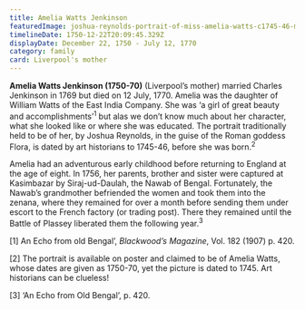 ```yaml
---
title: Amelia Watts Jenkinson
featuredImage: joshua-reynolds-portrait-of-miss-amelia-watts-c1745-46-meisterdrucke-163564-1-.jpg
timelineDate: 1750-12-22T20:09:45.329Z
displayDate: December 22, 1750 - July 12, 1770
category: family
card: Liverpool's mother
---
```

**Amelia Watts Jenkinson (1750-70)** (Liverpool’s mother) married Charles Jenkinson in 1769 but died on 12 July, 1770. Amelia was the daughter of William Watts of the East India Company. She was ‘a girl of great beauty and accomplishments’<sup>1</sup>  but alas we don’t know much about her character, what she looked like or where she was educated. The portrait traditionally held to be of her, by Joshua Reynolds, in the guise of the Roman goddess Flora, is dated by art historians to 1745-46, before she was born.<sup>2</sup> 

Amelia had an adventurous early childhood before returning to England at the age of eight. In 1756, her parents, brother and sister were captured at Kasimbazar by Siraj-ud-Daulah, the Nawab of Bengal. Fortunately, the Nawab’s grandmother befriended the women and took them into the zenana, where they remained for over a month before sending them under escort to the French factory (or trading post). There they remained until the Battle of Plassey liberated them the following year.<sup>3</sup>

\[1] An Echo from old Bengal’, *Blackwood’s Magazine*, Vol. 182 (1907) p. 420.

\[2] The portrait is available on poster and claimed to be of Amelia Watts, whose dates are given as 1750-70, yet the picture is dated to 1745. Art historians can be clueless!

\[3] ‘An Echo from Old Bengal’, p. 420.